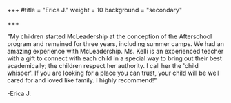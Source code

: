 +++
#title = "Erica J."
weight = 10
background = "secondary"

+++

"My children started McLeadership at the conception of the Afterschool program and remained for three years, including summer camps. We had an amazing experience with McLeadership. Ms. Kelli is an experienced teacher with a gift to connect with each child in a special way to bring out their best academically; the children respect her authority. I call her the 'child whisper'. If you are looking for a place you can trust, your child will be well cared for and loved like family. I highly recommend!"

-Erica J.
